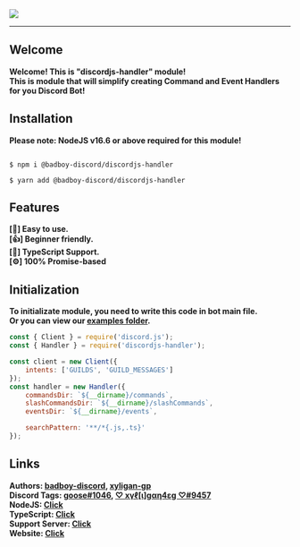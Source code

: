 <img src="https://raw.githubusercontent.com/bad-boy-discord/discordjs-handler/stable/assets/discordjs-handler.png">
<hr>

## Welcome
<strong>Welcome! This is "discordjs-handler" module!</strong> <br>
<strong>This is module that will simplify creating Command and Event Handlers for you Discord Bot!</strong>

## Installation
<strong>Please note: NodeJS v16.6 or above required for this module!</strong>

<code>
$ npm i @badboy-discord/discordjs-handler <br />
$ yarn add @badboy-discord/discordjs-handler
</code>

## Features
<strong>[🙂] Easy to use.</strong> <br />
<strong>[👍] Beginner friendly.</strong> <br />
<strong>[🔑] TypeScript Support.</strong> <br />
<strong>[⚙️] 100% Promise-based</strong>

## Initialization
<strong>To initializate module, you need to write this code in bot main file.</strong> <br>
<strong>Or you can view our [examples folder](https://github.com/bad-boy-discord/discordjs-handler/tree/stable/examples).</strong> <br>
```js 
const { Client } = require('discord.js');
const { Handler } = require('discordjs-handler');

const client = new Client({
    intents: ['GUILDS', 'GUILD_MESSAGES']
});
const handler = new Handler({
    commandsDir: `${__dirname}/commands`,
    slashCommandsDir: `${__dirname}/slashCommands`,
    eventsDir: `${__dirname}/events`,

    searchPattern: '**/*{.js,.ts}'
});
```

## Links
<b>Authors: [badboy-discord](https://www.npmjs.com/~badboy-discord), [xyligan-gp](https://www.npmjs.com/~xyligan-gp)<br>
<b>Discord Tags: [goose#1046](https://discord.com/545956523571150858), [♡ xүℓ[ι]gαη4εg ♡#9457](https://discord.com/533347075463577640)<br>
<b>NodeJS: [Click](https://www.nodejs.org/)<br>
<b>TypeScript: [Click](https://www.typescriptlang.org)<br>
<b>Support Server: [Click](https://discord.gg/eGZfaWsZgR)<br>
<b>Website: [Click](https://discordjs-handler.js.org/)</b>
